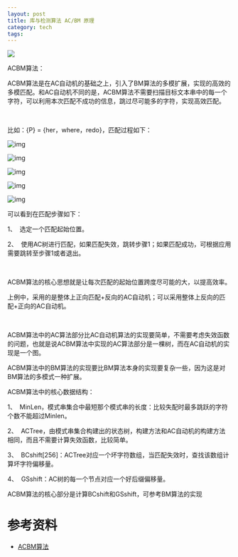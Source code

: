 ```yaml
---
layout: post
title: 库与检测算法 AC/BM 原理
category: tech
tags: 
---
```

![](https://cdn.kelu.org/blog/tags/linux.jpg)

ACBM算法：

ACBM算法是在AC自动机的基础之上，引入了BM算法的多模扩展，实现的高效的多模匹配。和AC自动机不同的是，ACBM算法不需要扫描目标文本串中的每一个字符，可以利用本次匹配不成功的信息，跳过尽可能多的字符，实现高效匹配。

 

比如：{P} = {her，where，redo}，匹配过程如下：

![img](http://hi.csdn.net/attachment/201109/24/0_1316862381zZD4.gif)

![img](http://hi.csdn.net/attachment/201109/24/0_1316862524TUQf.gif)

![img](http://hi.csdn.net/attachment/201109/24/0_1316862566VVmE.gif)

![img](http://hi.csdn.net/attachment/201109/24/0_1316862581z3tc.gif)

![img](http://hi.csdn.net/attachment/201109/24/0_13168625939LjO.gif)

可以看到在匹配步骤如下：

1、  选定一个匹配起始位置。

2、  使用AC树进行匹配，如果匹配失效，跳转步骤1；如果匹配成功，可根据应用需要跳转至步骤1或者退出。

 

ACBM算法的核心思想就是让每次匹配的起始位置跨度尽可能的大，以提高效率。

上例中，采用的是整体上正向匹配+反向的AC自动机；可以采用整体上反向的匹配+正向的AC自动机。

 

ACBM算法中的AC算法部分比AC自动机算法的实现要简单，不需要考虑失效函数的问题，也就是说ACBM算法中实现的AC算法部分是一棵树，而在AC自动机的实现是一个图。

ACBM算法中的BM算法的实现要比BM算法本身的实现要复杂一些，因为这是对BM算法的多模式一种扩展。



ACBM算法中的核心数据结构：

1、  MinLen，模式串集合中最短那个模式串的长度：比较失配时最多跳跃的字符个数不能超过Minlen。

2、  ACTree，由模式串集合构建出的状态树，构建方法和AC自动机的构建方法相同，而且不需要计算失效函数，比较简单。

3、  BCshift[256]：ACTree对应一个坏字符数组，当匹配失效时，查找该数组计算坏字符偏移量。

4、  GSshift：AC树的每一个节点对应一个好后缀偏移量。



ACBM算法的核心部分是计算BCshift和GSshift，可参考BM算法的实现



# 参考资料

* [ACBM算法](https://blog.csdn.net/sealyao/article/details/6817944)